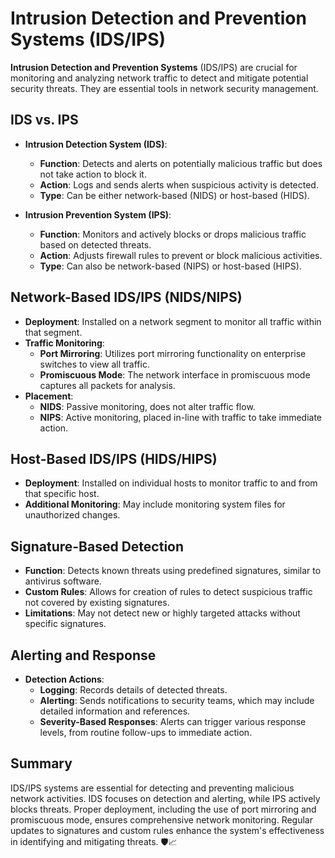 # Intrusion Detection and Prevention Systems (IDS/IPS)

**Intrusion Detection and Prevention Systems** (IDS/IPS) are crucial for monitoring and analyzing network traffic to detect and mitigate potential security threats. They are essential tools in network security management.

## IDS vs. IPS

- **Intrusion Detection System (IDS)**:
  - **Function**: Detects and alerts on potentially malicious traffic but does not take action to block it.
  - **Action**: Logs and sends alerts when suspicious activity is detected.
  - **Type**: Can be either network-based (NIDS) or host-based (HIDS).

- **Intrusion Prevention System (IPS)**:
  - **Function**: Monitors and actively blocks or drops malicious traffic based on detected threats.
  - **Action**: Adjusts firewall rules to prevent or block malicious activities.
  - **Type**: Can also be network-based (NIPS) or host-based (HIPS).

## Network-Based IDS/IPS (NIDS/NIPS)

- **Deployment**: Installed on a network segment to monitor all traffic within that segment.
- **Traffic Monitoring**:
  - **Port Mirroring**: Utilizes port mirroring functionality on enterprise switches to view all traffic.
  - **Promiscuous Mode**: The network interface in promiscuous mode captures all packets for analysis.
- **Placement**: 
  - **NIDS**: Passive monitoring, does not alter traffic flow.
  - **NIPS**: Active monitoring, placed in-line with traffic to take immediate action.

## Host-Based IDS/IPS (HIDS/HIPS)

- **Deployment**: Installed on individual hosts to monitor traffic to and from that specific host.
- **Additional Monitoring**: May include monitoring system files for unauthorized changes.

## Signature-Based Detection

- **Function**: Detects known threats using predefined signatures, similar to antivirus software.
- **Custom Rules**: Allows for creation of rules to detect suspicious traffic not covered by existing signatures.
- **Limitations**: May not detect new or highly targeted attacks without specific signatures.

## Alerting and Response

- **Detection Actions**:
  - **Logging**: Records details of detected threats.
  - **Alerting**: Sends notifications to security teams, which may include detailed information and references.
  - **Severity-Based Responses**: Alerts can trigger various response levels, from routine follow-ups to immediate action.

## Summary

IDS/IPS systems are essential for detecting and preventing malicious network activities. IDS focuses on detection and alerting, while IPS actively blocks threats. Proper deployment, including the use of port mirroring and promiscuous mode, ensures comprehensive network monitoring. Regular updates to signatures and custom rules enhance the system's effectiveness in identifying and mitigating threats. 🛡️📈